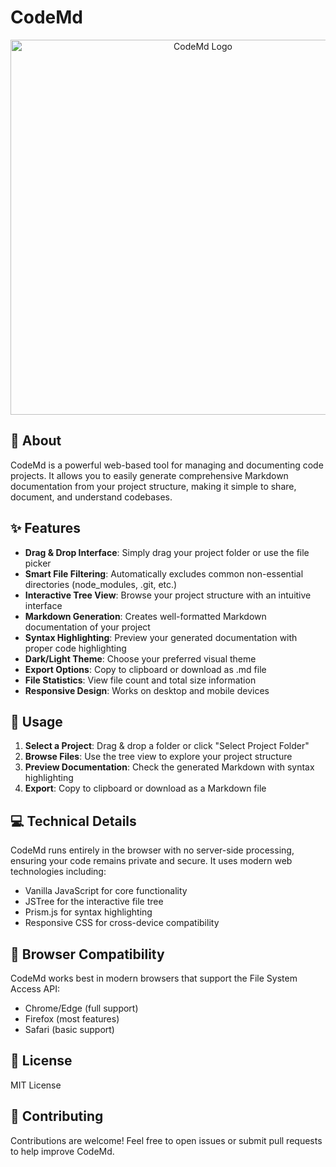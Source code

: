 # CodeMd

<p align="center">
  <img src="https://owwm0momvs.ufs.sh/f/x7WTCbFvYMfEodaEEKTUBNqd4C5X1y0xJmSLnkRD6ij9ubQK" alt="CodeMd Logo" width="600">
</p>

## 📝 About

CodeMd is a powerful web-based tool for managing and documenting code projects. It allows you to easily generate comprehensive Markdown documentation from your project structure, making it simple to share, document, and understand codebases.

## ✨ Features

- **Drag & Drop Interface**: Simply drag your project folder or use the file picker
- **Smart File Filtering**: Automatically excludes common non-essential directories (node_modules, .git, etc.)
- **Interactive Tree View**: Browse your project structure with an intuitive interface
- **Markdown Generation**: Creates well-formatted Markdown documentation of your project
- **Syntax Highlighting**: Preview your generated documentation with proper code highlighting
- **Dark/Light Theme**: Choose your preferred visual theme
- **Export Options**: Copy to clipboard or download as .md file
- **File Statistics**: View file count and total size information
- **Responsive Design**: Works on desktop and mobile devices

## 🚀 Usage

1. **Select a Project**: Drag & drop a folder or click "Select Project Folder"
2. **Browse Files**: Use the tree view to explore your project structure
3. **Preview Documentation**: Check the generated Markdown with syntax highlighting
4. **Export**: Copy to clipboard or download as a Markdown file

## 💻 Technical Details

CodeMd runs entirely in the browser with no server-side processing, ensuring your code remains private and secure. It uses modern web technologies including:

- Vanilla JavaScript for core functionality
- JSTree for the interactive file tree
- Prism.js for syntax highlighting
- Responsive CSS for cross-device compatibility

## 🔧 Browser Compatibility

CodeMd works best in modern browsers that support the File System Access API:
- Chrome/Edge (full support)
- Firefox (most features)
- Safari (basic support)

## 📄 License

MIT License

## 🤝 Contributing

Contributions are welcome! Feel free to open issues or submit pull requests to help improve CodeMd.